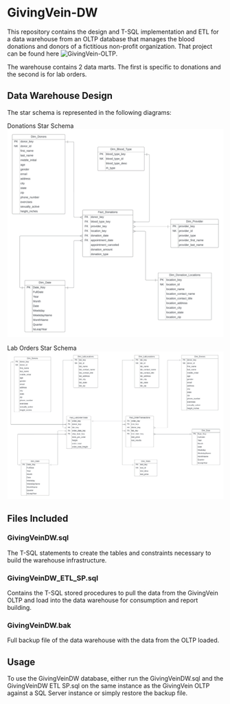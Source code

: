 # GivingVein-DW

This repository contains the design and T-SQL implementation and ETL for a data warehouse from an OLTP database that manages the blood donations and donors of a fictitious non-profit organization. That project can be found here ![GivingVein-OLTP](https://github.com/waynezc5/GivingVein-OLTP).

The warehouse contains 2 data marts. The first is specific to donations and the second is for lab orders.

## Data Warehouse Design
The star schema is represented in the following diagrams:

Donations Star Schema
![Donations Diagram](https://github.com/waynezc5/GivingVein-DW/blob/main/GivingVein%20Dimensional%20Modeling%20-%20Donations%20Diagram.jpeg)

Lab Orders Star Schema
![Lab Orders Diagram](https://github.com/waynezc5/GivingVein-DW/blob/main/GivingVein%20Dimensional%20Modeling%20-%20Orders%20Diagram.jpeg)


## Files Included

### GivingVeinDW.sql
The T-SQL statements to create the tables and constraints necessary to build the warehouse infrastructure.

### GivingVeinDW_ETL_SP.sql
Contains the T-SQL stored procedures to pull the data from the GivingVein OLTP and load into the data warehouse for consumption and report building.

### GivingVeinDW.bak
Full backup file of the data warehouse with the data from the OLTP loaded.

## Usage
To use the GivingVeinDW database, either run the GivingVeinDW.sql and the GivingVeinDW ETL SP.sql on the same instance as the GivingVein OLTP against a SQL Server instance or simply restore the backup file.

